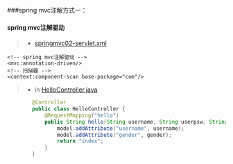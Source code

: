 ###spring mvc注解方式一：
#### spring mvc注解驱动  

>*  [springmvc02-servlet.xml](https://github.com/DaCang/Spring-MVC/blob/master/SpringMVC02/WebContent/WEB-INF/springmvc02-servlet.xml)

   	<!-- spring mvc注解驱动 --> 
	<mvc:annotation-driven/>
	<!-- 扫描器 --> 
	<context:component-scan base-package="com"/>

>* in [HelloController.java](https://github.com/DaCang/Spring-MVC/blob/master/SpringMVC02/src/com/songyl/webmvc/controller/HelloController.java) 
```java
		@Controller
	 	public class HelloController {
       		@RequestMapping("hello")
       		public String hello(String username, String userpsw, String gender, Model model) {
	        	model.addAttribute("username", username);
	        	model.addAttribute("gender", gender);
	        	return "index";
        	}
	    }
```
